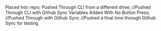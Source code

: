 Placed Into repo;
Pushed Through CLI from a different drive;
//Pushed Through CLI with Github Sync Variables Added With No Button Press;
//Pushed Through with Github Sync
//Pushed a final time through Github Sync for testing